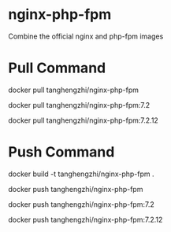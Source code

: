 # nginx-php-fpm

Combine the official nginx and php-fpm images

# Pull Command

docker pull tanghengzhi/nginx-php-fpm

docker pull tanghengzhi/nginx-php-fpm:7.2

docker pull tanghengzhi/nginx-php-fpm:7.2.12

# Push Command

docker build -t tanghengzhi/nginx-php-fpm .

docker push tanghengzhi/nginx-php-fpm

docker push tanghengzhi/nginx-php-fpm:7.2

docker push tanghengzhi/nginx-php-fpm:7.2.12
